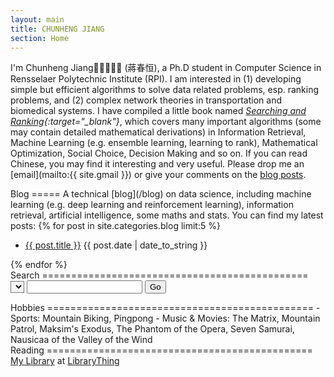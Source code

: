 ```yaml
---
layout: main
title: CHUNHENG JIANG
section: Home
---
```


<!--
<img class='inset right' src='/images/seal.png' title='Chunheng Jiang' width='50px' />
-->

I'm Chunheng Jiang (蔣春恒), a Ph.D student in Computer Science in Rensselaer Polytechnic Institute (RPI). I am interested in (1) developing simple but efficient algorithms to solve data related problems, esp. ranking problems, and (2) complex network theories in transportation and biomedical systems. I have compiled a little book named <i>[Searching and Ranking](/blog/book){:target="_blank"}</i>, which covers many important algorithms (some may contain detailed mathematical derivations) in Information Retrieval, Machine Learning (e.g. ensemble learning, learning to rank), Mathematical Optimization, Social Choice, Decision Making and so on. If you can read Chinese, you may find it interesting and very useful. Please drop me an [email](mailto:{{ site.gmail }}) or give your comments on the [blog posts](/blog).

<div class="section" markdown="1">
Blog
=====
A technical [blog](/blog) on data science, including machine learning (e.g. deep learning and reinforcement learning), information retrieval, artificial intelligence, some maths and stats. You can find my latest posts:
{% for post in site.categories.blog limit:5 %}
<ul class="compact recent">
<li>
	<a href="{{ post.url }}" title="{{ post.excerpt }}">{{ post.title }}</a>
	<span class="date">{{ post.date | date_to_string }}</span> 
</li>
</ul>
{% endfor %}
</div>

<div class="section" markdown="1">
Search
==============================================
<form name="search">
    <select name="engine" style="background-color: #F5F5F5;"></select>
    <input type="text" name="query" onkeypress="return checkKey()"/>
    <input type="button" value="Go" onClick="return startSearch()"/>
</form>
</div>

<div class="section" markdown="1">
Hobbies
==============================================
- Sports: Mountain Biking, Pingpong
- Music & Movies: The Matrix, Mountain Patrol, Maksim's Exodus, The Phantom of the Opera, Seven Samurai, Nausicaa of the Valley of the Wind
</div>

<div class="section" markdown="1">
Reading
==============================================
<div id="wfaee986d526659387425ea3c62ae4bd1"></div><script type="text/javascript" charset="UTF-8" src="https://www.librarything.com/widget_get.php?userid=horsehour&theID=wfaee986d526659387425ea3c62ae4bd1"></script><noscript><a href="http://www.librarything.com/profile/horsehour">My Library</a> at <a href="http://www.librarything.com">LibraryThing</a></noscript>
</div>

